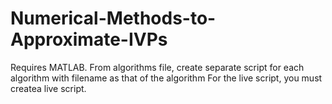 # Numerical-Methods-to-Approximate-IVPs

Requires MATLAB. 
From algorithms file, create separate script for each algorithm with filename as that of the algorithm
For the live script, you must createa live script.

